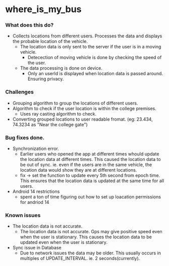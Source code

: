 # where_is_my_bus

### What does this do?
 - Collects locations from different users. Processes the data and displays the probable location of the vehicle.
    - The location data is only sent to the server if the user is in a moving vehicle.
        - Detecection of moving vehicle is done by checking the speed of the user.
    - The data processing is done on device. 
        - Only an userId is displayed when location data is passed around. Ensuring privacy.

### Challenges
- Grouping algorithm to group the locations of different users.
- Algorithm to check if the user location is within the college premises.
    - Uses ray casting algorithm to check.
- Converting grouped locations to user readable fromat. (eg: 23.434, 74.3234 as "Near the college gate")


### Bug fixes done. 
- Synchronization error.
    - Earlier users who opened the app at different times whould update the location data at different times. This caused the location data to be out of sync. ie. even if the users are in the same vehicle, the location data would show they are at different locations. 
    - fix -> set the function to update every 5th second from epoch time. This ensures that the location data is updated at the same time for all users.
- Android 14 restrictions
    - spent a ton of time figuring out how to set up loacation permissions for andriod 14
  
### Known issues
- The location data is not accurate. 
    - The location data is not accurate. Gps may give positive speed even when the user is stationary. This causes the location data to be updated even when the user is stationary.
- Sync issue in Database
    - Due to network issues the data may be older. This usually occurs in multiples of UPDATE_INTERVAL. ie. 2 seconds(currently).